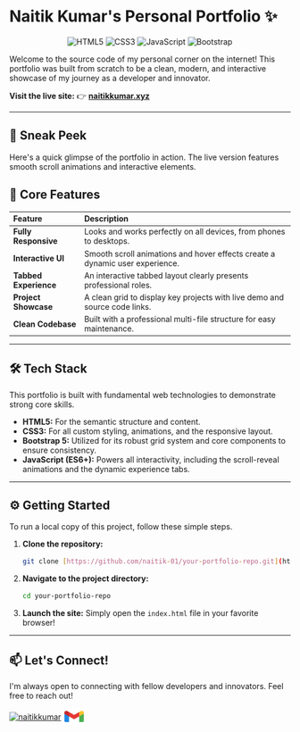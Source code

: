 # Naitik Kumar's Personal Portfolio ✨

<div align="center">

![HTML5](https://img.shields.io/badge/HTML5-%23E34F26.svg?style=for-the-badge&logo=html5&logoColor=white)
![CSS3](https://img.shields.io/badge/CSS3-%231572B6.svg?style=for-the-badge&logo=css3&logoColor=white)
![JavaScript](https://img.shields.io/badge/JavaScript-%23F7DF1E.svg?style=for-the-badge&logo=javascript&logoColor=black)
![Bootstrap](https://img.shields.io/badge/Bootstrap-%237952B3.svg?style=for-the-badge&logo=bootstrap&logoColor=white)

</div>

Welcome to the source code of my personal corner on the internet! This portfolio was built from scratch to be a clean, modern, and interactive showcase of my journey as a developer and innovator.

**Visit the live site:** 👉 [**naitikkumar.xyz**](https://naitikkumar.xyz)

---

## 🚀 Sneak Peek

Here's a quick glimpse of the portfolio in action. The live version features smooth scroll animations and interactive elements.



## 🌟 Core Features

| Feature | Description |
| :--- | :--- |
| **Fully Responsive** | Looks and works perfectly on all devices, from phones to desktops. |
| **Interactive UI** | Smooth scroll animations and hover effects create a dynamic user experience. |
| **Tabbed Experience** | An interactive tabbed layout clearly presents professional roles. |
| **Project Showcase** | A clean grid to display key projects with live demo and source code links. |
| **Clean Codebase** | Built with a professional multi-file structure for easy maintenance. |

---

## 🛠️ Tech Stack

This portfolio is built with fundamental web technologies to demonstrate strong core skills.

* **HTML5:** For the semantic structure and content.
* **CSS3:** For all custom styling, animations, and the responsive layout.
* **Bootstrap 5:** Utilized for its robust grid system and core components to ensure consistency.
* **JavaScript (ES6+):** Powers all interactivity, including the scroll-reveal animations and the dynamic experience tabs.

---

## ⚙️ Getting Started

To run a local copy of this project, follow these simple steps.

1.  **Clone the repository:**
    ```sh
    git clone [https://github.com/naitik-01/your-portfolio-repo.git](https://github.com/naitik-01/your-portfolio-repo.git)
    ```
2.  **Navigate to the project directory:**
    ```sh
    cd your-portfolio-repo
    ```
3.  **Launch the site:**
    Simply open the `index.html` file in your favorite browser!

---

## 📫 Let's Connect!

I'm always open to connecting with fellow developers and innovators. Feel free to reach out!

<p align="left">
<a href="https://linkedin.com/in/naitikkumar" target="blank"><img align="center" src="[https://raw.githubusercontent.com/rahuldkjain/github-profile-readme-generator/master/src/images/icons/Social/linked-in-alt.svg](https://img.freepik.com/premium-vector/vector-linkedin-apps-logo-rounded-asset-isolated_1004619-457.jpg?semt=ais_hybrid&w=740&q=80)" alt="naitikkumar" height="30" width="40" /></a>
<a href="mailto:naitikkumarmeps@gmail.com" target="blank"><img align="center" src="https://raw.githubusercontent.com/rahuldkjain/github-profile-readme-generator/master/src/images/icons/Social/gmail.svg" alt="naitikkumarmeps@gmail.com" height="30" width="40" /></a>
</p>
